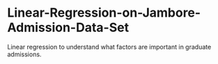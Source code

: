 # Linear-Regression-on-Jambore-Admission-Data-Set
Linear regression to understand what factors are important in graduate admissions.
